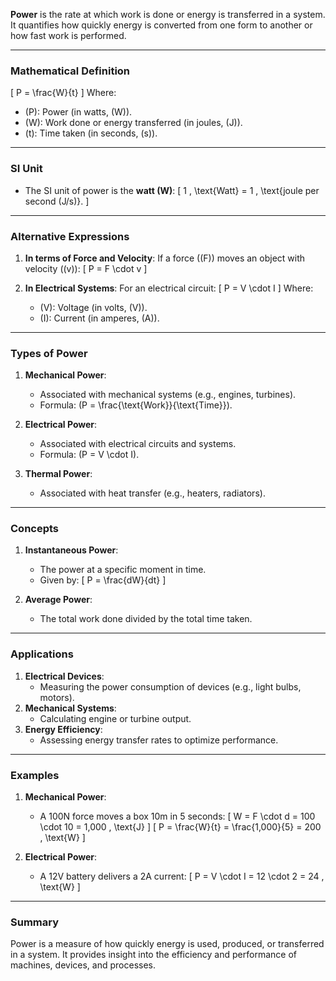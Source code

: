 **Power** is the rate at which work is done or energy is transferred in a system. It quantifies how quickly energy is converted from one form to another or how fast work is performed.

---

### **Mathematical Definition**
\[
P = \frac{W}{t}
\]
Where:
- \(P\): Power (in watts, \(W\)).
- \(W\): Work done or energy transferred (in joules, \(J\)).
- \(t\): Time taken (in seconds, \(s\)).

---

### **SI Unit**
- The SI unit of power is the **watt (W)**:
  \[
  1 \, \text{Watt} = 1 \, \text{joule per second (J/s)}.
  \]

---

### **Alternative Expressions**
1. **In terms of Force and Velocity**:
   If a force (\(F\)) moves an object with velocity (\(v\)):
   \[
   P = F \cdot v
   \]

2. **In Electrical Systems**:
   For an electrical circuit:
   \[
   P = V \cdot I
   \]
   Where:
   - \(V\): Voltage (in volts, \(V\)).
   - \(I\): Current (in amperes, \(A\)).

---

### **Types of Power**
1. **Mechanical Power**:
   - Associated with mechanical systems (e.g., engines, turbines).
   - Formula: \(P = \frac{\text{Work}}{\text{Time}}\).

2. **Electrical Power**:
   - Associated with electrical circuits and systems.
   - Formula: \(P = V \cdot I\).

3. **Thermal Power**:
   - Associated with heat transfer (e.g., heaters, radiators).

---

### **Concepts**
1. **Instantaneous Power**:
   - The power at a specific moment in time.
   - Given by:
     \[
     P = \frac{dW}{dt}
     \]

2. **Average Power**:
   - The total work done divided by the total time taken.

---

### **Applications**
1. **Electrical Devices**:
   - Measuring the power consumption of devices (e.g., light bulbs, motors).
2. **Mechanical Systems**:
   - Calculating engine or turbine output.
3. **Energy Efficiency**:
   - Assessing energy transfer rates to optimize performance.

---

### **Examples**
1. **Mechanical Power**:
   - A 100N force moves a box 10m in 5 seconds:
     \[
     W = F \cdot d = 100 \cdot 10 = 1,000 \, \text{J}
     \]
     \[
     P = \frac{W}{t} = \frac{1,000}{5} = 200 \, \text{W}
     \]

2. **Electrical Power**:
   - A 12V battery delivers a 2A current:
     \[
     P = V \cdot I = 12 \cdot 2 = 24 \, \text{W}
     \]

---

### **Summary**
Power is a measure of how quickly energy is used, produced, or transferred in a system. It provides insight into the efficiency and performance of machines, devices, and processes.
